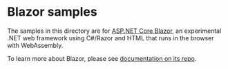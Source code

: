 # Blazor samples

The samples in this directory are for [ASP.NET Core Blazor](https://github.com/aspnet/AspNetCore), an experimental .NET web framework using C#/Razor and HTML that runs in the browser with WebAssembly.

To learn more about Blazor, please see [documentation on its repo](https://github.com/aspnet/AspNetCore).

